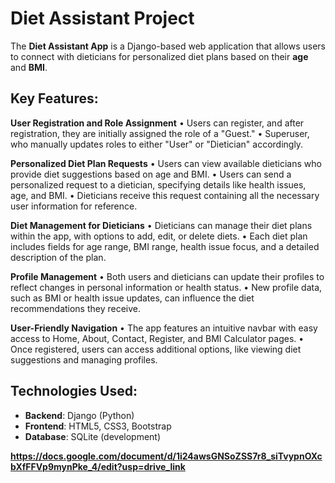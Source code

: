 # Diet Assistant Project
The **Diet Assistant App** is a Django-based web application that allows users to connect with dieticians for personalized diet plans based on their **age** and **BMI**.

## Key Features:
  **User Registration and Role Assignment**
  • Users can register, and after registration, they are initially assigned the role of a "Guest."
  • Superuser, who manually updates roles to either "User" or "Dietician" accordingly.

  **Personalized Diet Plan Requests**
  • Users can view available dieticians who provide diet suggestions based on age and BMI.
  • Users can send a personalized request to a dietician, specifying details like health issues, age, and BMI.
  • Dieticians receive this request containing all the necessary user information for reference.
  
  **Diet Management for Dieticians**
  • Dieticians can manage their diet plans within the app, with options to add, edit, or delete diets.
  • Each diet plan includes fields for age range, BMI range, health issue focus, and a detailed description of the plan.
  
  **Profile Management**
  • Both users and dieticians can update their profiles to reflect changes in personal information or health status.
  • New profile data, such as BMI or health issue updates, can influence the diet recommendations they receive.
  
  **User-Friendly Navigation**
  • The app features an intuitive navbar with easy access to Home, About, Contact, Register, and BMI Calculator pages.
  • Once registered, users can access additional options, like viewing diet suggestions and managing profiles.

## Technologies Used:
- **Backend**: Django (Python)
- **Frontend**: HTML5, CSS3, Bootstrap
- **Database**: SQLite (development)

**https://docs.google.com/document/d/1i24awsGNSoZSS7r8_siTvypnOXcbXfFFVp9mynPke_4/edit?usp=drive_link**
